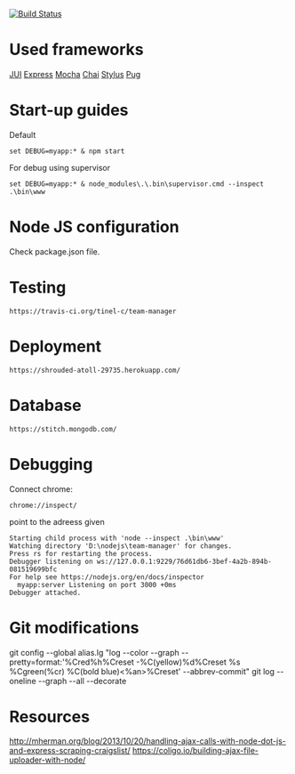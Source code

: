 [![Build Status](https://travis-ci.org/tinel-c/team-manager.svg?branch=master)](https://travis-ci.org/tinel-c/team-manager)

# Used frameworks

[JUI](http://uiplay.jui.io)
[Express](https://expressjs.com/)
[Mocha](https://mochajs.org/)
[Chai](http://chaijs.com/)
[Stylus](http://stylus-lang.com/)
[Pug](https://pugjs.org/)


# Start-up guides

Default
```
set DEBUG=myapp:* & npm start
```

For debug using supervisor
```
set DEBUG=myapp:* & node_modules\.\.bin\supervisor.cmd --inspect .\bin\www
```

# Node JS configuration 

Check package.json file.

# Testing
```
https://travis-ci.org/tinel-c/team-manager
```

# Deployment
```
https://shrouded-atoll-29735.herokuapp.com/
```

# Database

```
https://stitch.mongodb.com/
```

# Debugging

Connect chrome: 

```
chrome://inspect/
```

point to the adreess given
```
Starting child process with 'node --inspect .\bin\www'
Watching directory 'D:\nodejs\team-manager' for changes.
Press rs for restarting the process.
Debugger listening on ws://127.0.0.1:9229/76d61db6-3bef-4a2b-894b-081519699bfc
For help see https://nodejs.org/en/docs/inspector
  myapp:server Listening on port 3000 +0ms
Debugger attached.
```

# Git modifications

git config --global alias.lg "log --color --graph --pretty=format:'%Cred%h%Creset -%C(yellow)%d%Creset %s %Cgreen(%cr) %C(bold blue)<%an>%Creset' --abbrev-commit"
git log --oneline --graph --all --decorate


# Resources
http://mherman.org/blog/2013/10/20/handling-ajax-calls-with-node-dot-js-and-express-scraping-craigslist/
https://coligo.io/building-ajax-file-uploader-with-node/